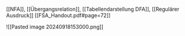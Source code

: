 [[NFA]], [[Übergangsrelation]], [[Tabellendarstellung DFA]], [[Regulärer Ausdruck]]
[[FSA_Handout.pdf#page=72]]

![[Pasted image 20240918153000.png]]